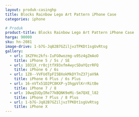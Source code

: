 ```yaml
---
layout: produk-casinghp
title: Blocks Rainbow Lego Art Pattern iPhone Case
categories: iphone

# Produk
product-title: Blocks Rainbow Lego Art Pattern iPhone Case
harga: 90000
sku: hn-2081
image-drive: 1-b7G-Jq82B7GZiljvzTPKDt1sgUvRtsg
gallery:
  - url: 1KZFHc2kfs-IuFG0wozmg-u95z4gZmAoO
    title: iPhone 5 / 5s / SE
  - url: 1O31X_rr8cjtfX93xfm4wycSDaYQzrRFQ
    title: iPhone 6 / 6s
  - url: 1Z8--VVFUdTpFI5BXokMkDY7nZ37jaV9A
    title: iPhone 6 Plus / 6s Plus
  - url: 16-nVTx51D2PC8KXP-y3hgpVlKrrRitBe
    title: iPhone 7 / 8
  - url: 10wqIUQyIRe77kBQNK9eMi-Sm7QXE_l82
    title: iPhone 7 Plus / 8 Plus
  - url: 1-b7G-Jq82B7GZiljvzTPKDt1sgUvRtsg
    title: iPhone X
---
```

